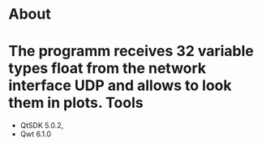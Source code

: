 About
========
The programm receives 32 variable types float from the network interface UDP and allows to look them in plots.
Tools
========
- QtSDK 5.0.2,
- Qwt 6.1.0


